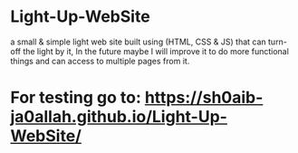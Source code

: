 # Light-Up-WebSite
a small &amp; simple light web site built using (HTML, CSS &amp; JS) that can turn-off the light by it, In the future maybe I will improve it to do more functional things and can access to multiple pages from it. 

# For testing go to: https://sh0aib-ja0allah.github.io/Light-Up-WebSite/
